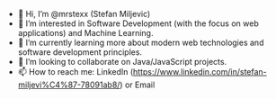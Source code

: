 - 👋 Hi, I’m @mrstexx (Stefan Miljevic)
- 👀 I’m interested in Software Development (with the focus on web applications) and Machine Learning.
- 🌱 I’m currently learning more about modern web technologies and software development principles.
- 💞️ I’m looking to collaborate on Java/JavaScript projects.
- 📫 How to reach me: LinkedIn (https://www.linkedin.com/in/stefan-miljevi%C4%87-78091ab8/) or Email
